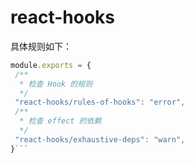 # react-hooks
 >  
 
 具体规则如下：
 ```js
module.exports = {
  /**
   * 检查 Hook 的规则
   */
  "react-hooks/rules-of-hooks": "error",
  /**
   * 检查 effect 的依赖
   */
  "react-hooks/exhaustive-deps": "warn",
}```